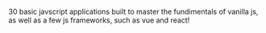 30 basic javscript applications built to master the fundimentals of vanilla js, as well as a few js frameworks, such as vue and react!